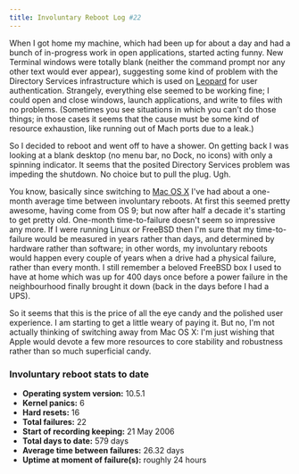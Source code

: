 ```yaml
---
title: Involuntary Reboot Log #22
---
```


When I got home my machine, which had been up for about a day and had a bunch of in-progress work in open applications, started acting funny. New Terminal windows were totally blank (neither the command prompt nor any other text would ever appear), suggesting some kind of problem with the Directory Services infrastructure which is used on [Leopard](http://www.wincent.com/knowledge-base/Leopard) for user authentication. Strangely, everything else seemed to be working fine; I could open and close windows, launch applications, and write to files with no problems. (Sometimes you see situations in which you can't do those things; in those cases it seems that the cause must be some kind of resource exhaustion, like running out of Mach ports due to a leak.)

So I decided to reboot and went off to have a shower. On getting back I was looking at a blank desktop (no menu bar, no Dock, no icons) with only a spinning indicator. It seems that the posited Directory Services problem was impeding the shutdown. No choice but to pull the plug. Ugh.

You know, basically since switching to [Mac OS X](http://www.wincent.com/knowledge-base/Mac%20OS%20X) I've had about a one-month average time between involuntary reboots. At first this seemed pretty awesome, having come from OS 9; but now after half a decade it's starting to get pretty old. One-month time-to-failure doesn't seem so impressive any more. If I were running Linux or FreeBSD then I'm sure that my time-to-failure would be measured in years rather than days, and determined by hardware rather than software; in other words, my involuntary reboots would happen every couple of years when a drive had a physical failure, rather than every month. I still remember a beloved FreeBSD box I used to have at home which was up for 400 days once before a power failure in the neighbourhood finally brought it down (back in the days before I had a UPS).

So it seems that this is the price of all the eye candy and the polished user experience. I am starting to get a little weary of paying it. But no, I'm not actually thinking of switching away from Mac OS X: I'm just wishing that Apple would devote a few more resources to core stability and robustness rather than so much superficial candy.


### Involuntary reboot stats to date

-   **Operating system version:** 10.5.1
-   **Kernel panics:** 6
-   **Hard resets:** 16
-   **Total failures:** 22
-   **Start of recording keeping:** 21 May 2006
-   **Total days to date:** 579 days
-   **Average time between failures:** 26.32 days
-   **Uptime at moment of failure(s):** roughly 24 hours
